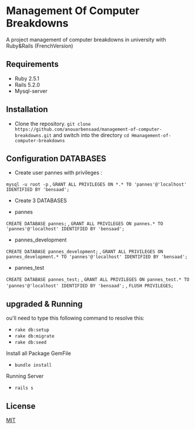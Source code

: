 # Management Of Computer Breakdowns
A project management of computer breakdowns in university with Ruby&amp;Rails (FrenchVersion)

## Requirements

* Ruby 2.5.1
* Rails 5.2.0
* Mysql-server

## Installation

* Clone the repository. `git clone https://github.com/anouarbensaad/management-of-computer-breakdowns.git` and switch into the directory `cd Hmanagement-of-computer-breakdowns`

## Configuration DATABASES

* Create user pannes with privileges :

`mysql -u root -p` ,
`GRANT ALL PRIVILEGES ON *.* TO 'pannes'@'localhost' IDENTIFIED BY 'bensaad';`

* Create 3 DATABASES

* pannes

`CREATE DATABASE pannes;` ,
`GRANT ALL PRIVILEGES ON pannes.* TO 'pannes'@'localhost' IDENTIFIED BY 'bensaad';`

* pannes_development

`CREATE DATABASE pannes_development;` ,
`GRANT ALL PRIVILEGES ON pannes_development.* TO 'pannes'@'localhost' IDENTIFIED BY 'bensaad';`

* pannes_test

`CREATE DATABASE pannes_test;` ,
`GRANT ALL PRIVILEGES ON pannes_test.* TO 'pannes'@'localhost' IDENTIFIED BY 'bensaad';` ,
`FLUSH PRIVILEGES;`

## upgraded & Running

ou'll need to type this following command to resolve this:

* `rake db:setup`
* `rake db:migrate`
* `rake db:seed`

Install all Package GemFile 

* `bundle install`

Running Server

* `rails s`

## License
[MIT](LICENSE)
